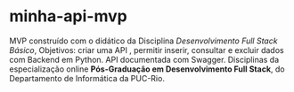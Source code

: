 # minha-api-mvp
MVP construído com o didático da Disciplina *Desenvolvimento Full Stack Básico*, Objetivos: criar uma API , permitir inserir, consultar e excluir dados com Backend em Python. API documentada com Swagger. Disciplinas da especialização online **Pós-Graduação em Desenvolvimento Full Stack**, do Departamento de Informática da PUC-Rio.
